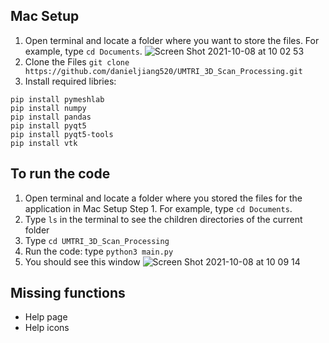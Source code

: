 ## Mac Setup
1. Open terminal and locate a folder where you want to store the files. For example, type ```cd Documents```.
![Screen Shot 2021-10-08 at 10 02 53](https://user-images.githubusercontent.com/71047773/136570679-fb029f7a-6c15-49b9-aed7-663cd9e4f6c6.png)
2. Clone the Files ```git clone https://github.com/danieljiang520/UMTRI_3D_Scan_Processing.git```
4. Install required libries: 
```
pip install pymeshlab
pip install numpy
pip install pandas
pip install pyqt5
pip install pyqt5-tools
pip install vtk
```
## To run the code
1. Open terminal and locate a folder where you stored the files for the application in Mac Setup Step 1. For example, type ```cd Documents```.
2. Type ```ls``` in the terminal to see the children directories of the current folder
3. Type ```cd UMTRI_3D_Scan_Processing```
4. Run the code: type ```python3 main.py```
5. You should see this window
![Screen Shot 2021-10-08 at 10 09 14](https://user-images.githubusercontent.com/71047773/136571692-2f0d567a-9927-4147-8fff-16169e12e52c.png)

## Missing functions
- Help page
- Help icons
